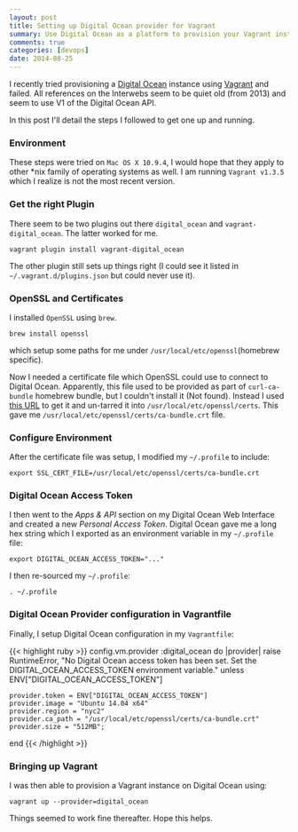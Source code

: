 ```yaml
---
layout: post
title: Setting up Digital Ocean provider for Vagrant
summary: Use Digital Ocean as a platform to provision your Vagrant instances.
comments: true
categories: [devops]
date: 2014-08-25
---
```


I recently tried provisioning a [Digital Ocean](https://www.digitalocean.com) instance using [Vagrant](https://www.vagrantup.com) and failed.  All references on the Interwebs seem to be quiet old (from 2013) and seem to use V1 of the Digital Ocean API.

In this post I'll detail the steps I followed to get one up and running.

### Environment
These steps were tried on `Mac OS X 10.9.4`, I would hope that they apply to other *nix family of operating systems as well.  I am running `Vagrant v1.3.5` which I realize is not the most recent version.

### Get the right Plugin
There seem to be two plugins out there `digital_ocean` and `vagrant-digital_ocean`.  The latter worked for me.

    vagrant plugin install vagrant-digital_ocean

The other plugin still sets up things right (I could see it listed in `~/.vagrant.d/plugins.json` but could never use it).

### OpenSSL and Certificates
I installed `OpenSSL` using `brew`.

    brew install openssl

which setup some paths for me under `/usr/local/etc/openssl`(homebrew specific).  

Now I needed a certificate file which OpenSSL could use to connect to Digital Ocean.  Apparently, this file used to be provided as part of `curl-ca-bundle` homebrew bundle, but I couldn't install it (Not found).  Instead I used [this URL](http://sourceforge.net/projects/machomebrew/files/mirror/curl-ca-bundle-1.87.tar.bz2/download) to get it and un-tarred it into `/usr/local/etc/openssl/certs`. This gave me `/usr/local/etc/openssl/certs/ca-bundle.crt` file.

### Configure Environment

After the certificate file was setup, I modified my `~/.profile` to include:

    export SSL_CERT_FILE=/usr/local/etc/openssl/certs/ca-bundle.crt


### Digital Ocean Access Token
I then went to the _Apps & API_ section on my Digital Ocean Web Interface and created a new _Personal Access Token_.  Digital Ocean gave me a long hex string which I exported as an environment variable in my `~/.profile` file:

    export DIGITAL_OCEAN_ACCESS_TOKEN="..."

I then re-sourced my `~/.profile`:

    . ~/.profile


### Digital Ocean Provider configuration in Vagrantfile

Finally, I setup Digital Ocean configuration in my `Vagrantfile`:

{{<  highlight ruby  >}}
config.vm.provider :digital_ocean do |provider|
    raise RuntimeError, "No Digital Ocean access token has been set. Set the DIGITAL_OCEAN_ACCESS_TOKEN environment variable." unless ENV["DIGITAL_OCEAN_ACCESS_TOKEN"]

    provider.token = ENV["DIGITAL_OCEAN_ACCESS_TOKEN"]
    provider.image = "Ubuntu 14.04 x64"
    provider.region = "nyc2"
    provider.ca_path = "/usr/local/etc/openssl/certs/ca-bundle.crt"
    provider.size = "512MB";
end
{{< /highlight >}}

### Bringing up Vagrant
I was then able to provision a Vagrant instance on Digital Ocean using:

    vagrant up --provider=digital_ocean

Things seemed to work fine thereafter.  Hope this helps.
